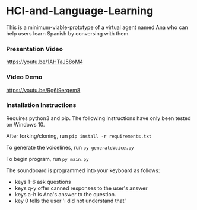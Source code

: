 # HCI-and-Language-Learning

This is a minimum-viable-prototype of a virtual agent named Ana who can help users learn Spanish by conversing with them.

### Presentation Video

https://youtu.be/1AHTaJ58oM4

### Video Demo

https://youtu.be/Rg6j9ergem8

### Installation Instructions

Requires python3 and pip.
The following instructions have only been tested on Windows 10.

After forking/cloning, run `pip install -r requirements.txt`

To generate the voicelines, run `py generateVoice.py`

To begin program, run `py main.py`

The soundboard is programmed into your keyboard as follows:
* keys 1-6 ask questions
* keys q-y offer canned responses to the user's answer
* keys a-h is Ana's answer to the question.
* key 0 tells the user 'I did not understand that'
